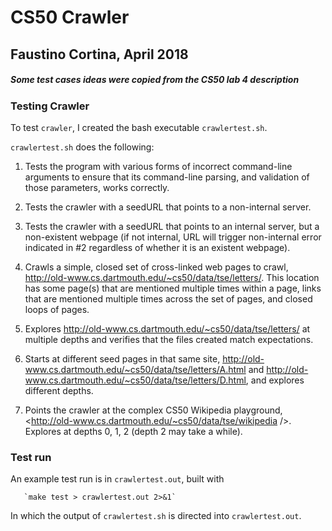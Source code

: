 # CS50 Crawler
## Faustino Cortina, April 2018
##### Some test cases ideas were copied from the CS50 lab 4 description


### Testing Crawler

To test `crawler`, I created the bash executable `crawlertest.sh`.

`crawlertest.sh` does the following:

1. Tests the program with various forms of incorrect command-line arguments to ensure that its command-line parsing, and validation of those parameters, works correctly.

2. Tests the crawler with a seedURL that points to a non-internal server.

3. Tests the crawler with a seedURL that points to an internal server, but a non-existent webpage (if not internal, URL will trigger non-internal error indicated in \#2 regardless of whether it is an existent webpage).

4. Crawls a simple, closed set of cross-linked web pages to crawl, <http://old-www.cs.dartmouth.edu/~cs50/data/tse/letters/>. This location has some page(s) that are mentioned multiple times within a page, links that are mentioned multiple times across the set of pages, and closed loops of pages.

5. Explores <http://old-www.cs.dartmouth.edu/~cs50/data/tse/letters/> at multiple depths and verifies that the files created match expectations.

6. Starts at different seed pages in that same site, <http://old-www.cs.dartmouth.edu/~cs50/data/tse/letters/A.html> and <http://old-www.cs.dartmouth.edu/~cs50/data/tse/letters/D.html>, and explores different depths.

7. Points the crawler at the complex CS50 Wikipedia playground, <http://old-www.cs.dartmouth.edu/~cs50/data/tse/wikipedia
/>. Explores at depths 0, 1, 2 (depth 2 may take a while).


### Test run

An example test run is in `crawlertest.out`, built with

	   `make test > crawlertest.out 2>&1`

In which the output of `crawlertest.sh` is directed into `crawlertest.out`.
